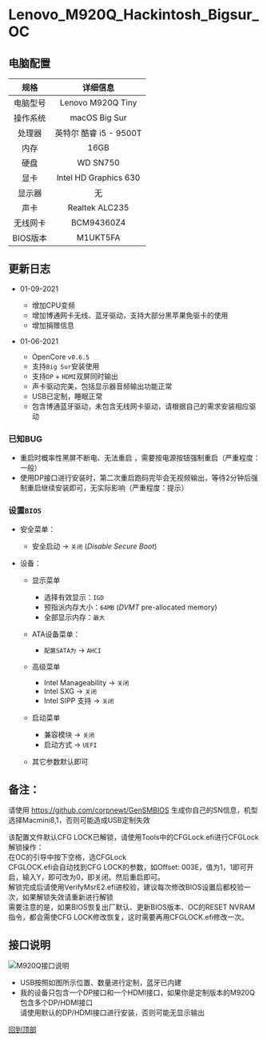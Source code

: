 # Lenovo_M920Q_Hackintosh_Bigsur_OC

## 电脑配置

|   规格   |                           详细信息                           |
| :------: | :----------------------------------------------------------: |
| 电脑型号 |                      Lenovo M920Q Tiny                       |
| 操作系统 |                        macOS Big Sur                         |
|  处理器  |                    英特尔 酷睿 i5 - 9500T                     |
|   内存   |                             16GB                             |
|   硬盘   |                           WD SN750                           |
|   显卡   |                    Intel HD Graphics 630                     |
|  显示器  |                              无                              |
|   声卡   |                        Realtek ALC235                        |
| 无线网卡  |                         BCM94360Z4                           |
|  BIOS版本|                           M1UKT5FA                           |

## 更新日志

- 01-09-2021  
  - 增加CPU变频  
  - 增加博通网卡无线、蓝牙驱动，支持大部分黑苹果免驱卡的使用
  - 增加捐赠信息

- 01-06-2021
  - OpenCore `v0.6.5`
  - 支持`Big Sur`安装使用
  - 支持`DP` + `HDMI`双屏同时输出
  - 声卡驱动完美，包括显示器音频输出功能正常
  - USB已定制，睡眠正常
  - 包含博通蓝牙驱动，未包含无线网卡驱动，请根据自己的需求安装相应驱动  
  
### 已知BUG
  - 重启时概率性黑屏不断电、无法重启 ，需要按电源按钮强制重启（严重程度：一般）
  - 使用DP接口进行安装时，第二次重启跑码完毕会无视频输出，等待2分钟后强制重启继续安装即可，无实际影响（严重程度：提示）

### 设置`BIOS`

- 安全菜单：
  
  - 安全启动 -> `关闭`  (*Disable Secure Boot*)
  
- 设备：
  - 显示菜单  
    - 选择有效显示：`IGD`  
    - 预指派内存大小：`64MB` (*DVMT* pre-allocated memory)  
    - 全部显示内存：`最大`
  
  - ATA设备菜单：
    - `配置SATA为` -> `AHCI`  

  - 高级菜单  
    - Intel Manageability -> `关闭`  
    - Intel SXG -> `关闭`  
    - Intel SIPP 支持 -> `关闭`  
  - 启动菜单  
    - 兼容模块 -> `关闭`  
    - 启动方式 -> `UEFI`
  
  - 其它参数默认即可

## 备注：

请使用 https://github.com/corpnewt/GenSMBIOS 生成你自己的SN信息，机型选择Macmini8,1，否则可能造成USB定制失效  

该配置文件默认CFG LOCK已解锁，请使用Tools中的CFGLock.efi进行CFGLock解锁操作：  
在OC的引导中按下空格，选CFGLock  
CFGLOCK.efi会自动找到CFG LOCK的参数，如Offset: 003E，值为1，1即可开启，输入Y，即可改为0，即关闭。然后重启即可。  
解锁完成后请使用VerifyMsrE2.efi进校验，建议每次修改BIOS设置后都校验一次，如果解锁失效请重新进行解锁  
需要注意的是，如果BIOS恢复出厂默认、更新BIOS版本、OC的RESET NVRAM指令，都会需使CFG LOCK修改恢复，这时需要再用CFGLOCK.efi修改一次。  

## 接口说明
![M920Q接口说明](./M920Q接口说明.png)
- USB按照如图所示位置、数量进行定制，蓝牙已内建  
- 我的设备只包含一个DP接口和一个HDMI接口，如果你是定制版本的M920Q包含多个DP/HDMI接口  
  请使用默认的DP/HDMI接口进行安装，否则可能无显示输出  
  
[回到顶部](#readme)
